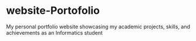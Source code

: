 # website-Portofolio
My personal portfolio website showcasing my academic projects, skills, and achievements as an Informatics student
